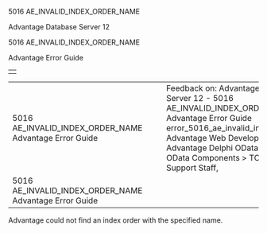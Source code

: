 5016 AE\_INVALID\_INDEX\_ORDER\_NAME




Advantage Database Server 12  

5016 AE\_INVALID\_INDEX\_ORDER\_NAME

Advantage Error Guide

|  |
| --- |
|  |

|  |  |  |  |  |
| --- | --- | --- | --- | --- |
| 5016 AE\_INVALID\_INDEX\_ORDER\_NAME  Advantage Error Guide |  |  | Feedback on: Advantage Database Server 12 - 5016 AE\_INVALID\_INDEX\_ORDER\_NAME Advantage Error Guide error\_5016\_ae\_invalid\_index\_order\_name Advantage Web Development > Advantage Delphi OData Client > Delphi OData Components > TODataSet / Dear Support Staff, |  |
| 5016 AE\_INVALID\_INDEX\_ORDER\_NAME  Advantage Error Guide |  |  |  |  |

Advantage could not find an index order with the specified name.